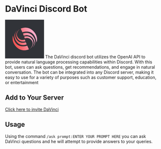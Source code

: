 # DaVinci Discord Bot
<img src="https://github.com/NouhiDev/assets/blob/main/pfp_hd.png?raw=true" width="128px">
The DaVinci discord bot utilizes the OpenAI API to provide natural language processing capabilities within Discord.
With this bot, users can ask questions, get recommendations, and engage in natural conversation. The bot can be integrated into any Discord server, making it easy to use for a variety of purposes such as customer support, education, or entertainment

## Add to Your Server
[Click here to invite DaVinci](https://discord.com/api/oauth2/authorize?client_id=1078661067938463824&permissions=8&scope=bot)

## Usage
Using the command `/ask prompt:ENTER YOUR PROMPT HERE` you can ask DaVinci questions and he will attempt to provide answers to your queries.
